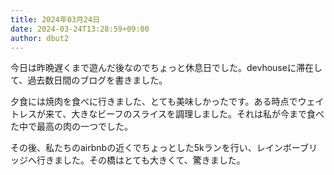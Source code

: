 ```yaml
---
title: 2024年03月24日
date: 2024-03-24T13:28:59+09:00
author: dbut2
---
```

今日は昨晩遅くまで遊んだ後なのでちょっと休息日でした。devhouseに滞在して、過去数日間のブログを書きました。

夕食には焼肉を食べに行きました、とても美味しかったです。ある時点でウェイトレスが来て、大きなビーフのスライスを調理しました。それは私が今まで食べた中で最高の肉の一つでした。

その後、私たちのairbnbの近くでちょっとした5kランを行い、レインボーブリッジへ行きました。その橋はとても大きくて、驚きました。
